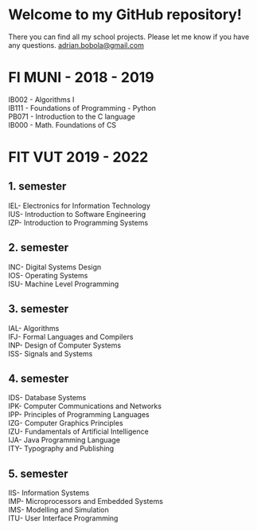 # Welcome to my GitHub repository!
There you can find all my school projects. Please let me know if you have any questions.
adrian.bobola@gmail.com

# FI MUNI - 2018 - 2019

IB002 - Algorithms I<br>
IB111 - Foundations of Programming - Python<br>
PB071 - Introduction to the C language<br>
IB000 - Math. Foundations of CS<br>

# FIT VUT 2019 - 2022

## 1. semester

IEL-	Electronics for Information Technology<br>
IUS-	Introduction to Software Engineering<br>
IZP-	Introduction to Programming Systems<br>

## 2. semester

INC-	Digital Systems Design<br>
IOS-	Operating Systems<br>
ISU-	Machine Level Programming<br>

## 3. semester

IAL-	Algorithms<br>
IFJ-	Formal Languages and Compilers<br>
INP-	Design of Computer Systems<br>
ISS-	Signals and Systems<br>

## 4. semester

IDS-	Database Systems<br>
IPK-	Computer Communications and Networks<br>
IPP-	Principles of Programming Languages<br>
IZG-	Computer Graphics Principles<br>
IZU-	Fundamentals of Artificial Intelligence<br>
IJA-	Java Programming Language<br>
ITY-	Typography and Publishing<br>

## 5. semester

IIS-	Information Systems<br>
IMP-	Microprocessors and Embedded Systems<br>
IMS-	Modelling and Simulation<br>
ITU-	User Interface Programming<br>
